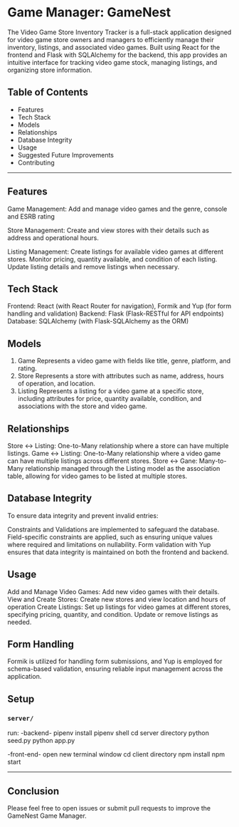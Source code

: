 # Game Manager: GameNest

The Video Game Store Inventory Tracker is a full-stack application designed for video game store owners and managers to efficiently manage their inventory, listings, and associated video games. Built using React for the frontend and Flask with SQLAlchemy for the backend, this app provides an intuitive interface for tracking video game stock, managing listings, and organizing store information.

## Table of Contents

- Features
- Tech Stack
- Models
- Relationships
- Database Integrity
- Usage
- Suggested Future Improvements
- Contributing

---

## Features

Game Management: Add and manage video games and the genre, console and ESRB rating

Store Management: Create and view stores with their details such as address and operational hours.

Listing Management:
Create listings for available video games at different stores.
Monitor pricing, quantity available, and condition of each listing.
Update listing details and remove listings when necessary.


## Tech Stack
Frontend: React (with React Router for navigation), Formik and Yup (for form handling and validation)
Backend: Flask (Flask-RESTful for API endpoints)
Database: SQLAlchemy (with Flask-SQLAlchemy as the ORM)


## Models
1. Game
Represents a video game with fields like title, genre, platform, and rating.
2. Store
Represents a store with attributes such as name, address, hours of operation, and location.
3. Listing
Represents a listing for a video game at a specific store, including attributes for price, quantity available, condition, and associations with the store and video game.

## Relationships
Store ↔️ Listing: One-to-Many relationship where a store can have multiple listings.
Game ↔️ Listing: One-to-Many relationship where a video game can have multiple listings across different stores.
Store ↔️ Gane: Many-to-Many relationship managed through the Listing model as the association table, allowing for video games to be listed at multiple stores.

## Database Integrity

To ensure data integrity and prevent invalid entries:

Constraints and Validations are implemented to safeguard the database.
Field-specific constraints are applied, such as ensuring unique values where required and limitations on nullability.
Form validation with Yup ensures that data integrity is maintained on both the frontend and backend.

## Usage
Add and Manage Video Games: Add new video games with their details.
View and Create Stores: Create new stores and view location and hours of operation
Create Listings: Set up listings for video games at different stores, specifying pricing, quantity, and condition. Update or remove listings as needed.

## Form Handling
Formik is utilized for handling form submissions, and Yup is employed for schema-based validation, ensuring reliable input management across the application.

## Setup

### `server/`

run:
-backend-
pipenv install
pipenv shell
cd server directory
python seed.py
python app.py

-front-end-
open new terminal window
cd client directory
npm install
npm start

---

## Conclusion

Please feel free to open issues or submit pull requests to improve the GameNest Game Manager.